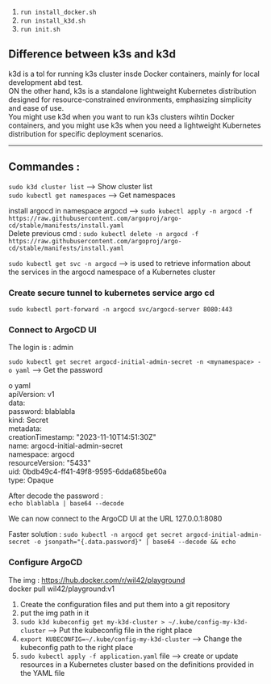 1) ```run install_docker.sh```
2) ```run install_k3d.sh```
3) ```run init.sh```

## Difference between k3s and k3d

k3d is a tol for running k3s cluster insde Docker containers, mainly for local development abd test.  
ON the other hand, k3s is a standalone lightweight Kubernetes distribution designed for resource-constrained environments, emphasizing simplicity and ease of use.  
You might use k3d when you want to run k3s clusters wihtin Docker containers, and you might use k3s when you need a lightweight Kubernetes distribution for specific deployment scenarios.  

----------

## Commandes :

```sudo k3d cluster list``` --> Show cluster list  
```sudo kubectl get namespaces``` --> Get namespaces  



install argocd in namespace argocd --> ```sudo kubectl apply -n argocd -f https://raw.githubusercontent.com/argoproj/argo-cd/stable/manifests/install.yaml```  
Delete previous cmd :  ```sudo kubectl delete -n argocd -f https://raw.githubusercontent.com/argoproj/argo-cd/stable/manifests/install.yaml```

<!-- This command retrieves the service information for the ArgoCD namespace using kubectl. -->
```sudo kubectl get svc -n argocd``` --> is used to retrieve information about the services in the argocd namespace of a Kubernetes cluster

### Create secure tunnel to kubernetes service argo cd

```sudo kubectl port-forward -n argocd svc/argocd-server 8080:443```

### Connect to ArgoCD UI
The login is : admin  

```sudo kubectl get secret argocd-initial-admin-secret -n <mynamespace> -o yaml``` --> Get the password

o yaml  
apiVersion: v1  
data:  
  password: blablabla  
kind: Secret  
metadata:  
  creationTimestamp: "2023-11-10T14:51:30Z"  
  name: argocd-initial-admin-secret  
  namespace: argocd  
  resourceVersion: "5433"  
  uid: 0bdb49c4-ff41-49f8-9595-6dda685be60a  
type: Opaque  

After decode the password :  
```echo blablabla | base64 --decode```


We can now connect to the ArgoCD UI at the URL 127.0.0.1:8080  

Faster solution : 
```sudo kubectl -n argocd get secret argocd-initial-admin-secret -o jsonpath="{.data.password}" | base64 --decode && echo```



### Configure ArgoCD

The img : https://hub.docker.com/r/wil42/playground  
docker pull wil42/playground:v1  


1) Create the configuration files and put them into a git repository
2) put the img path in it
3) ```sudo k3d kubeconfig get my-k3d-cluster > ~/.kube/config-my-k3d-cluster``` --> Put the kubeconfig file in the right place
4) ```export KUBECONFIG=~/.kube/config-my-k3d-cluster``` --> Change the kubeconfig path to the right place
4) ```sudo kubectl apply -f application.yaml``` file --> create or update resources in a Kubernetes cluster based on the definitions provided in the YAML file